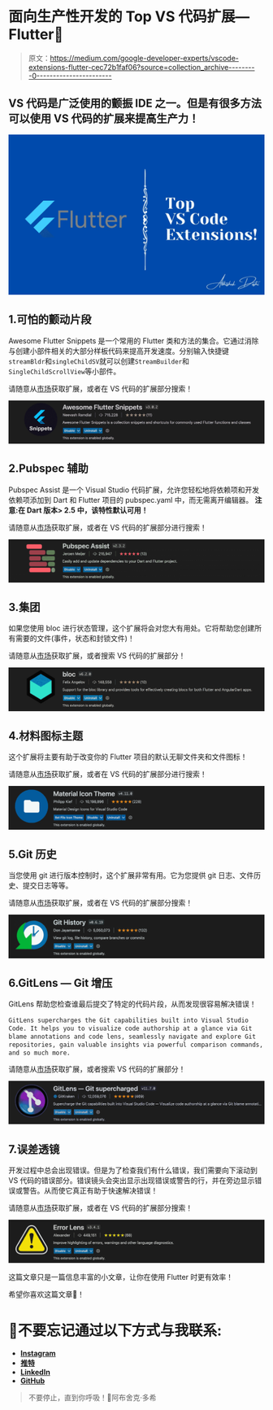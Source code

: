 # 面向生产性开发的 Top VS 代码扩展— Flutter💙

> 原文：<https://medium.com/google-developer-experts/vscode-extensions-flutter-cec72b1faf06?source=collection_archive---------0----------------------->

## VS 代码是广泛使用的颤振 IDE 之一。但是有很多方法可以使用 VS 代码的扩展来提高生产力！

![](img/6e0df6ab9d45567b9afbac5ddbd175ec.png)

## 1.可怕的颤动片段

Awesome Flutter Snippets 是一个常用的 Flutter 类和方法的集合。它通过消除与创建小部件相关的大部分样板代码来提高开发速度。分别输入快捷键`streamBldr`和`singleChildSV`就可以创建`StreamBuilder`和`SingleChildScrollView`等小部件。

请随意从[市场](https://marketplace.visualstudio.com/items?itemName=Nash.awesome-flutter-snippets)获取扩展，或者在 VS 代码的扩展部分搜索！

![](img/6d78278f936fbe6ae719ad2651877377.png)

## 2.Pubspec 辅助

Pubspec Assist 是一个 Visual Studio 代码扩展，允许您轻松地将依赖项和开发依赖项添加到 Dart 和 Flutter 项目的 pubspec.yaml 中，而无需离开编辑器。
**注意:在 Dart 版本> 2.5 中，该特性默认可用！**

请随意从[市场](https://marketplace.visualstudio.com/items?itemName=jeroen-meijer.pubspec-assist)获取扩展，或者在 VS 代码的扩展部分进行搜索！

![](img/c5ec6f15e08a5e7c98e9d77652f666d7.png)

## 3.集团

如果您使用 bloc 进行状态管理，这个扩展将会对您大有用处。它将帮助您创建所有需要的文件(事件，状态和封锁文件)！

请随意从[市场](https://marketplace.visualstudio.com/items?itemName=FelixAngelov.bloc)获取扩展，或者搜索 VS 代码的扩展部分！

![](img/f7bef2b9de273fb819a3b059f441a1f0.png)

## 4.材料图标主题

这个扩展将主要有助于改变你的 Flutter 项目的默认无聊文件夹和文件图标！

请随意从[市场](https://marketplace.visualstudio.com/items?itemName=PKief.material-icon-theme)获取扩展，或者在 VS 代码的扩展部分进行搜索！

![](img/28f0a54fc3cfd6a6305c904fb57e606a.png)

## 5.Git 历史

当您使用 git 进行版本控制时，这个扩展非常有用。它为您提供 git 日志、文件历史、提交日志等等。

请随意从[市场](https://marketplace.visualstudio.com/items?itemName=donjayamanne.githistory)获取扩展，或者在 VS 代码的扩展部分搜索！

![](img/f93f402603ba462bc133ccde07d24662.png)

## 6.GitLens — Git 增压

GitLens 帮助您检查谁最后提交了特定的代码片段，从而发现很容易解决错误！

```
GitLens supercharges the Git capabilities built into Visual Studio Code. It helps you to visualize code authorship at a glance via Git blame annotations and code lens, seamlessly navigate and explore Git repositories, gain valuable insights via powerful comparison commands, and so much more.
```

请随意从[市场](https://marketplace.visualstudio.com/items?itemName=eamodio.gitlens)获取扩展，或者搜索 VS 代码的扩展部分！

![](img/04ac7fbe7c4342bf99d56a214edbdb64.png)

## 7.误差透镜

开发过程中总会出现错误。但是为了检查我们有什么错误，我们需要向下滚动到 VS 代码的错误部分。错误镜头会突出显示出现错误或警告的行，并在旁边显示错误或警告。从而使它真正有助于快速解决错误！

请随意从[市场](https://marketplace.visualstudio.com/items?itemName=usernamehw.errorlens)获取扩展，或者在 VS 代码的扩展部分搜索！

![](img/390fd913e672cc06c3667c9a49f24cef.png)

这篇文章只是一篇信息丰富的小文章，让你在使用 Flutter 时更有效率！

希望你喜欢这篇文章🎉！

# 🤝不要忘记通过以下方式与我联系:

*   [**Instagram**](https://www.instagram.com/abhishekdoshi26/)
*   [**推特**](https://twitter.com/AbhishekDoshi26)
*   [**LinkedIn**](https://www.linkedin.com/in/AbhishekDoshi26)
*   [**GitHub**](https://github.com/AbhishekDoshi26)

> 不要停止，直到你呼吸！💙阿布舍克·多希